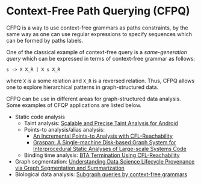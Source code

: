 # Context-Free Path Querying (CFPQ)

CFPQ is a way to use context-free grammars as paths constraints, by the same way as one can use regular expressions to specify sequences which can be formed by paths labels.

One of the classical example of context-free query is a *same-generation query* which can be expressed in terms of context-free grammar as follows:
```
s -> X X_R | X s X_R
```
where ```X``` is a some relation and ```X_R``` is a reversed relation. 
Thus, CFPQ allows one to explore hierarchical patterns in graph-structured data.

CFPQ can be use in different areas for graph-structured data analysis. Some examples of CFQP applications are listed below.
- Static code analysis
  - Taint analysis: [Scalable and Precise Taint Analysis for Android](http://huangw5.github.io/docs/issta15.pdf) 
  - Points-to analysis/alias analysis:
     - [An Incremental Points-to Analysis with CFL-Reachability](https://www.researchgate.net/publication/262173734_An_Incremental_Points-to_Analysis_with_CFL-Reachability)
     - [Graspan: A Single-machine Disk-based Graph System for Interprocedural Static Analyses of Large-scale Systems Code](https://dl.acm.org/doi/10.1145/3037697.3037744)
  - Binding time analysis: [BTA Termination Using CFL-Reachability](https://www.researchgate.net/publication/2467654_BTA_Termination_Using_CFL-Reachability)
- Graph segmentation: [Understanding Data Science Lifecycle Provenance via Graph Segmentation and Summarization](https://ieeexplore.ieee.org/abstract/document/8731467)
- Biological data analysis: [Subgraph queries by context-free grammars](https://www.researchgate.net/publication/321662505_Subgraph_Queries_by_Context-free_Grammars)


